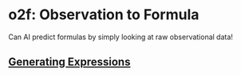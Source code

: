 # o2f: Observation to Formula

Can AI predict formulas by simply looking at raw observational data!

## [Generating Expressions](./generating_expressions.md)
